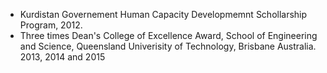 
- Kurdistan Governement Human Capacity Developmemnt Schollarship Program, 2012.
- Three times Dean's College of Excellence Award, School of Engineering and Science, Queensland Univerisity of Technology, Brisbane Australia. 2013, 2014 and 2015
